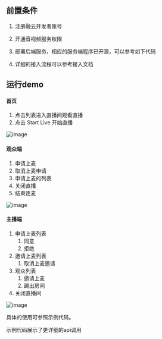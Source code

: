 ## 前置条件

1. 注册融云开发者账号 

   [注册开发者账号]: https://www.rongcloud.cn/

2. 开通音视频服务权限 

   [开通音视频服务权限]: https://doc.rongcloud.cn/livevideoroom/IOS/1.X/guides/rtc-service

3. 部署后端服务，相应的服务端程序已开源，可以参考如下代码 

   [服务端开源代码]: https://github.com/rongcloud/rongcloud-scene-server-bestcase

4. 详细的接入流程可以参考接入文档 

   [接入文档]: https://doc.rongcloud.cn/livevideoroom/IOS/1.X/guides/intro

## 运行demo

#### 首页

1. 点击列表进入直播间观看直播
2. 点击 Start Live 开始直播

![image](https://github.com/rongcloud/rongcloud-livevideo-ios-quickdemo/blob/master/img/IMG_0001.PNG)

#### 观众端

1. 申请上麦
2. 取消上麦申请
3. 申请上麦的列表
4. 关闭直播
5. 结束连麦

![image](https://github.com/rongcloud/rongcloud-livevideo-ios-quickdemo/blob/master/img/IMG_0006.PNG)

#### 主播端

1. 申请上麦列表
   1. 同意
   2. 拒绝
2. 邀请上麦列表
   1. 取消上麦邀请
3. 观众列表
   1. 邀请上麦
   2. 踢出房间
4. 关闭直播间

![image](https://github.com/rongcloud/rongcloud-livevideo-ios-quickdemo/blob/master/img/IMG_0004.PNG)



具体的使用可参照示例代码。

示例代码展示了更详细的api调用
